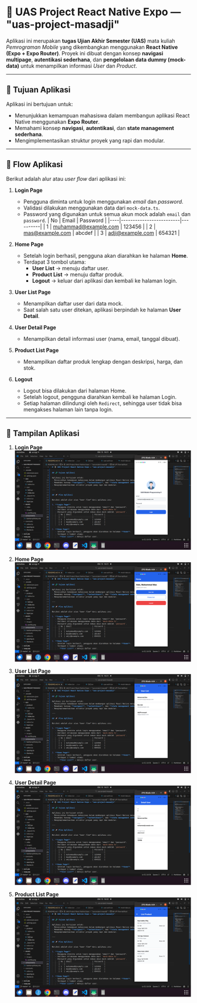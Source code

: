 # 📱 UAS Project React Native Expo — "uas-project-masadji"

Aplikasi ini merupakan **tugas Ujian Akhir Semester (UAS)** mata kuliah *Pemrograman Mobile* yang dikembangkan menggunakan **React Native (Expo + Expo Router)**. Proyek ini dibuat dengan konsep **navigasi multipage**, **autentikasi sederhana**, dan **pengelolaan data dummy (mock-data)** untuk menampilkan informasi *User* dan *Product*.

---

## 🧩 Tujuan Aplikasi

Aplikasi ini bertujuan untuk:
- Menunjukkan kemampuan mahasiswa dalam membangun aplikasi React Native menggunakan **Expo Router**.
- Memahami konsep **navigasi**, **autentikasi**, dan **state management sederhana**.
- Mengimplementasikan struktur proyek yang rapi dan modular.

---

## 🚀 Flow Aplikasi

Berikut adalah alur atau *user flow* dari aplikasi ini:

1. **Login Page**
   - Pengguna diminta untuk login menggunakan *email* dan *password*.
   - Validasi dilakukan menggunakan data dari `mock-data.ts`.
   - Password yang digunakan untuk semua akun mock adalah `email` dan `password`.
      | No | Email                   | Password |
      |----|-------------------------|----------|
      | 1  | muhammad@example.com    | 123456   |
      | 2  | mas@example.com         | abcdef   |
      | 3  | adji@example.com        | 654321   |

2. **Home Page**
   - Setelah login berhasil, pengguna akan diarahkan ke halaman **Home**.
   - Terdapat 3 tombol utama:
     - **User List** → menuju daftar user.
     - **Product List** → menuju daftar produk.
     - **Logout** → keluar dari aplikasi dan kembali ke halaman login.

3. **User List Page**
   - Menampilkan daftar user dari data mock.
   - Saat salah satu user ditekan, aplikasi berpindah ke halaman **User Detail**.

4. **User Detail Page**
   - Menampilkan detail informasi user (nama, email, tanggal dibuat).

5. **Product List Page**
   - Menampilkan daftar produk lengkap dengan deskripsi, harga, dan stok.

6. **Logout**
   - Logout bisa dilakukan dari halaman Home.
   - Setelah logout, pengguna diarahkan kembali ke halaman Login.
   - Setiap halaman dilindungi oleh `Redirect`, sehingga user tidak bisa mengakses halaman lain tanpa login.

---

## 📱 Tampilan Aplikasi

1. **Login Page**<br>
![Login Page](assets/images/Login%20pages.png)<br>

2. **Home Page**<br>
![Home Page](assets/images/Home%20Pages.png)<br>

3. **User List Page**<br>
![User List Page](assets/images/List%20User.png)<br>

4. **User Detail Page**<br>
![User Detail Page](assets/images/Detail%20User.png) <br>

5. **Product List Page**<br>
![Product List Page](assets/images/List%20Product.png)<br>
